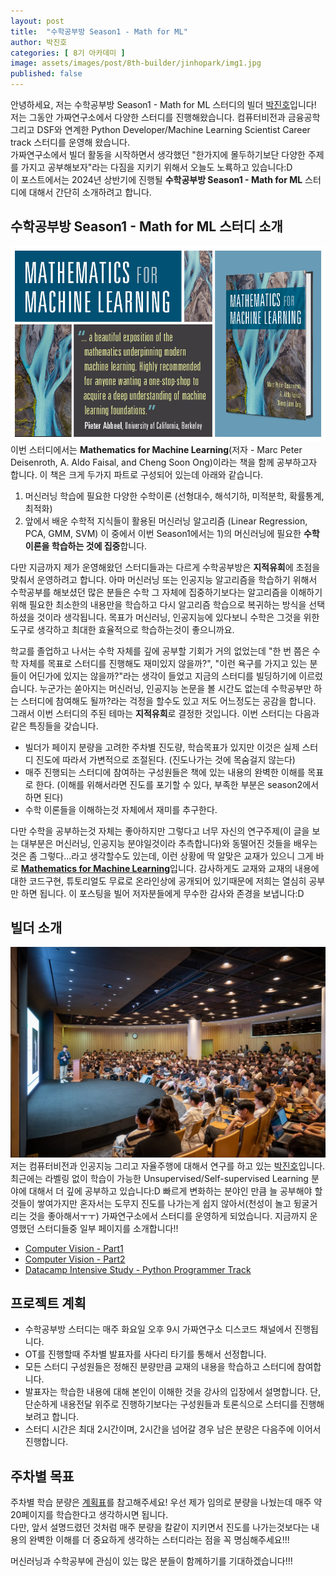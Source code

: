 ```yaml
---
layout: post
title:  "수학공부방 Season1 - Math for ML"
author: 박진호
categories: [ 8기 아카데미 ]
image: assets/images/post/8th-builder/jinhopark/img1.jpg
published: false
---
```


안녕하세요, 저는 수학공부방 Season1 - Math for ML 스터디의 빌더 [박진호](www.linkedin.com/in/jinho-park-9010)입니다!  
저는 그동안 가짜연구소에서 다양한 스터디를 진행해왔습니다. 컴퓨터비전과 금융공학 그리고 DSF와 연계한 Python Developer/Machine Learning Scientist Career track 스터디를 운영해 왔습니다.  
가짜연구소에서 빌더 활동을 시작하면서 생각했던 "한가지에 몰두하기보단 다양한 주제를 가지고 공부해보자"라는 다짐을 지키기 위해서 오늘도 노룍하고 있습니다:D   
이 포스트에서는 2024년 상반기에 진행될 **수학공부방 Season1 - Math for ML** 스터디에 대해서 간단히 소개하려고 합니다.


## 수학공부방 Season1 - Math for ML 스터디 소개

![img](../assets/images/post/8th-builder/jinhopark/img2.jpg)
이번 스터디에서는 **Mathematics for Machine Learning**(저자 - Marc Peter Deisenroth, A. Aldo Faisal, and Cheng Soon Ong)이라는 책을 함께 공부하고자 합니다.
이 책은 크게 두가지 파트로 구성되어 있는데 아래와 같습니다.
1) 머신러닝 학습에 필요한 다양한 수학이론 (선형대수, 해석기하, 미적분학, 확률통계, 최적화)
2) 앞에서 배운 수학적 지식들이 활용된 머신러닝 알고리즘 (Linear Regression, PCA, GMM, SVM)
이 중에서 이번 Season1에서는 1)의 머신러닝에 필요한 **수학이론을 학습하는 것에 집중**합니다.

다만 지금까지 제가 운영해왔던 스터디들과는 다르게 수학공부방은 **지적유희**에 초점을 맞춰서 운영하려고 합니다.
아마 머신러닝 또는 인공지능 알고리즘을 학습하기 위해서 수학공부를 해보셨던 많은 분들은 수학 그 자체에 집중하기보다는 알고리즘을 이해하기 위해 필요한 최소한의 내용만을 학습하고 다시 알고리즘 학습으로 복귀하는 방식을 선택하셨을 것이라 생각됩니다. 목표가 머신러닝, 인공지능에 있다보니 수학은 그것을 위한 도구로 생각하고 최대한 효율적으로 학습하는것이 좋으니까요.

학교를 졸업하고 나서는 수학 자체를 깊에 공부할 기회가 거의 없었는데 "한 번 쯤은 수학 자체를 목표로 스터디를 진행해도 재미있지 않을까?", "이런 욕구를 가지고 있는 분들이 어딘가에 있지는 않을까?"라는 생각이 들었고 지금의 스터디를 빌딩하기에 이르렀습니다. 누군가는 쏟아지는 머신러닝, 인공지능 논문을 볼 시간도 없는데 수학공부만 하는 스터디에 참여해도 될까?라는 걱정을 할수도 있고 저도 어느정도는 공감을 합니다. 그래서 이번 스터디의 주된 테마는 **지적유희**로 결정한 것입니다. 이번 스터디는 다음과 같은 특징들을 갖습니다.

- 빌더가 페이지 분량을 고려한 주차별 진도량, 학습목표가 있지만 이것은 실제 스터디 진도에 따라서 가변적으로 조절된다. (진도나가는 것에 목숨걸지 않는다)
- 매주 진행되는 스터디에 참여하는 구성원들은 책에 있는 내용의 완벽한 이해를 목표로 한다. (이해를 위해서라면 진도를 포기할 수 있다, 부족한 부분은 season2에서 하면 된다)
- 수학 이론들을 이해하는것 자체에서 재미를 추구한다.

다만 수학을 공부하는것 자체는 좋아하지만 그렇다고 너무 자신의 연구주제(이 글을 보는 대부분은 머신러닝, 인공지능 분야일것이라 추측합니다)와 동떨어진 것들을 배우는것은 좀 그렇다...라고 생각할수도 있는데, 이런 상황에 딱 알맞은 교재가 있으니 그게 바로 [**Mathematics for Machine Learning**](https://mml-book.github.io/)입니다.
감사하게도 교재와 교재의 내용에 대한 코드구현, 튜토리얼도 무료로 온라인상에 공개되어 있기때문에 저희는 열심히 공부만 하면 됩니다. 
이 포스팅을 빌어 저자분들에게 무수한 감사와 존경을 보냅니다:D


## 빌더 소개
![img](../assets/images/post/8th-builder/jinhopark/img3.jpg)
저는 컴퓨터비전과 인공지능 그리고 자율주행에 대해서 연구를 하고 있는 [박진호](www.linkedin.com/in/jinho-park-9010)입니다.
최근에는 라벨링 없이 학습이 가능한 Unsupervised/Self-supervised Learning 분야에 대해서 더 깊에 공부하고 있습니다:D
빠르게 변화하는 분야인 만큼 늘 공부해야 할 것들이 쌓여가지만 혼자서는 도무지 진도를 나가는게 쉽지 않아서(천성이 놀고 뒹굴거리는 것을 좋아해서ㅜㅜ) 가짜연구소에서 스터디를 운영하게 되었습니다.
지금까지 운영했던 스터디들중 일부 페이지를 소개합니다!!
- [Computer Vision - Part1](https://pseudo-lab.com/chanrankim/Computer-Vision-Part1-c8c9fe2978b34f13b06aad58d33b9ef3)
- [Computer Vision - Part2](https://pseudo-lab.com/chanrankim/Computer-Vision-Part2-6f0ee01150d2468495dfa0511e6faee8)
- [Datacamp Intensive Study - Python Programmer Track](https://pseudo-lab.com/chanrankim/Datacamp-Intensive-Study-Python-Programmer-Track-a73fd61c8f54483dafb1a3d3ebf74454)


## 프로젝트 계획

- 수학공부방 스터디는 매주 화요일 오후 9시 가짜연구소 디스코드 채널에서 진행됩니다.
- OT를 진행할때 주차별 발표자를 사다리 타기를 통해서 선정합니다.
- 모든 스터디 구성원들은 정해진 분량만큼 교재의 내용을 학습하고 스터디에 참여합니다.
- 발표자는 학습한 내용에 대해 본인이 이해한 것을 강사의 입장에서 설명합니다. 단, 단순하게 내용전달 위주로 진행하기보다는 구성원들과 토론식으로 스터디를 진행해보려고 합니다.
- 스터디 시간은 최대 2시간이며, 2시간을 넘어갈 경우 남은 분량은 다음주에 이어서 진행합니다.


## 주차별 목표

주차별 학습 분량은 [계획표](https://www.notion.so/chanrankim/Season1-Math-for-ML-acff3b9250334dd4a51b0f95716a574d)를 참고해주세요!
우선 제가 임의로 분량을 나눴는데 매주 약 20페이지를 학습한다고 생각하시면 됩니다.
<br>
다만, 앞서 설명드렸던 것처럼 매주 분량을 칼같이 지키면서 진도를 나가는것보다는 내용의 완벽한 이해를 더 중요하게 생각하는 스터디라는 점을 꼭 명심해주세요!!!


머신러닝과 수학공부에 관심이 있는 많은 분들이 함께하기를 기대하겠습니다!!!

